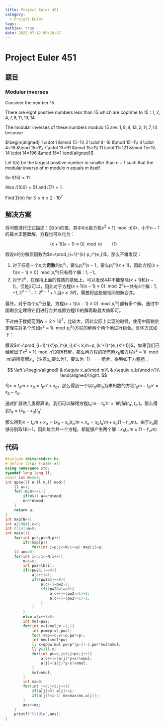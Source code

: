 ```yaml
---
title: Project Euler 451
category:
  - Project Euler
tags:
mathjax: true
date: 2022-07-12 00:16:47
---
```


<escape><!-- more --></escape>

# Project Euler 451

## 题目

### Modular inverses

Consider the number $15$.

There are eight positive numbers less than $15$ which are coprime to $15: 1,2, 4, 7, 8, 11, 13, 14$.

The modular inverses of these numbers modulo 15 are: $1, 8, 4, 13, 2, 11, 7, 14$ because

$\begin{aligned}
1 \cdot 1 &\mod 15=1\\
2 \cdot 8=16 &\mod 15=1\\
4 \cdot 4=16 &\mod 15=1\\
7 \cdot 13=91 &\mod 15=1\\
11 \cdot 11=121 &\mod 15=1\\
14 \cdot 14=196 &\mod 15=1
\end{aligned}$

Let $I(n)$ be the largest positive number $m$ smaller than $n-1$ such that the modular inverse of $m$ modulo $n$ equals $m$ itself.

So $I(15)=11$.

Also $I(100)=51$ and $I(7)=1$.

Find $\sum I(n)$ for $3\le n\le2\cdot10^7$

## 解决方案

将问题进行正式描述：求$I(n)$的值，其中$I(n)$是方程$x^2\equiv 1(\mod n)$中，小于$n-1$的最大正整数解。方程也可以化为：

$$(x+1)(x-1)\equiv 0(\mod n)\qquad(1)$$

假设$n$的分解质因数为$n=\prod_{i=1}^{k} p_i^{e_i}$，那么不难发现：

1. 对于任意一个$p_i$为**奇数**的$p_i^{e_i}$，要么$p_i^{e_i}|x-1$，要么$p_i^{e_i}|(x+1)$，因此方程$(x+1)(x-1)\equiv 0(\mod p_i^{e_i})$只有两个解：$1,-1$。
2. 对于$2^{e}$，在保持上面的性质的基础上，可以发现$4$并不能整除$(x+1)$和$(x-1)$，但是$2$可以，因此对于方程$(x+1)(x-1)\equiv 0(\mod 2^e)$一共有$4$个解：$1,-1,2^{e-1}-1,2^{e-1}+1$.当$e\le 2$时，需要将这些值相同的解合并。

最终，对于每个$p_i^{e_i}$分量，方程$(x+1)(x-1)\equiv 0(\mod p_i^{e_i})$都有多个解。通过中国剩余定理将它们进行合并成原方程$(1)$的解再取最大值即可。

不过由于数据范围$N=2\times 10^7$，比较大，因此实际上实现的时候，使用中国剩余定理先将多个形如$x^2\equiv 1(\mod p_i^{e_i})$方程的解两个两个地进行组合。具体方式如下：

假设$n'=\prod_{i=1}^{k'}p_i^{e_i},k'< k,m=p_{k'+1}^{e_{k'+1}}$，如果我们已经解出了$x^2\equiv 1(\mod n')$的所有解，那么再方程的所有解$x_b$和方程$x^2\equiv 1(\mod m)$的所有解$x_a$（注意$x_a$要么为$1$，要么为$-1$）一一组合，得到如下方程组：

$$
\left \{\begin{aligned}
  & x\equiv x_a(\mod m)\\
  & x\equiv x_b(\mod n')\\
\end{aligned}\right.
$$

令$x=t_am+x_a=t_bn'+x_b$，那么得到一个以$t_a$和$t_b$为未知数的方程$t_am-t_bn'=x_b-x_a$.

通过扩展欧几里得算法，我们可以解得方程$t_a'm-t_b'n'=1$的解$(t_a',t_b')$。那么得到$t_a=(x_b-x_a)t_a'$

那么得到$x=t_am+x_a=(x_b-x_a)t_a'm+x_a=x_bt_a'm+x_a(1-t'_am)$。由于$x_a$能够分别取$1$和$-1$，因此每合并一个方程，都能够产生两个解：$x_bt_a'm\pm(1-t'_am)$

## 代码

```C++
#include <bits/stdc++.h>
# define lb(x) ((x)&(-x))
using namespace std;
typedef long long ll;
const int N=2e7;
int qpow(ll n,ll m,ll mod){
    ll a=1;
    for(;m;m>>=1){
        if(m&1) a=a*n%mod;
        n=n*n%mod;
    }
    return a;
}
int mxp[N+4];
int a[1004],c=0;
int r[14],m=0;
int main(){
    for(int p=3;p<=N;p++)
        if(!mxp[p])
            for(int i=p;i<=N;i+=p) mxp[i]=p;
    ll ans=0;
    for(int i=3;i<=N;i++){
        m=c=0;
        int pw2=lb(i);
        if((pw2&1)==0){
            a[c++]=1;
            if((pw2&2)==0){
                a[c++]=pw2-1;
                if((pw2&4)==0){
                    a[c++]=(pw2>>1)+1;
                    a[c++]=(pw2>>1)-1;
                }
            }
        }
        else a[c++]=0;
        int mul=pw2;
        for(int v=i/mul;v!=1;){
            int p=mxp[v],pw=1;
            for(;v%p==0;v/=p,pw*=p);
            int nmul=mul*pw;
            ll x=qpow(mul,pw/p*(p-1)-1,pw)*mul%nmul;
            ll y=1ll-x;
            for(int pc=c,j=0;j<pc;j++){
                a[c++]=(a[j]*y+x)%nmul;
                a[j]=(a[j]*y-x)%nmul;
            }
            mul=nmul;
        }
        int mx=0;
        for(int j=0;j<c;j++){
            if(a[j]<0) a[j]+=i;
            if(a[j]!=i-1) mx=max(mx,a[j]);
        }
        ans+=mx;
    }
    printf("%lld\n",ans);
}

```

